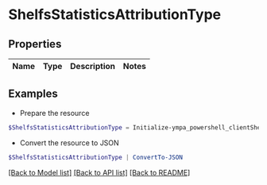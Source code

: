 # ShelfsStatisticsAttributionType
## Properties

Name | Type | Description | Notes
------------ | ------------- | ------------- | -------------

## Examples

- Prepare the resource
```powershell
$ShelfsStatisticsAttributionType = Initialize-ympa_powershell_clientShelfsStatisticsAttributionType 
```

- Convert the resource to JSON
```powershell
$ShelfsStatisticsAttributionType | ConvertTo-JSON
```

[[Back to Model list]](../README.md#documentation-for-models) [[Back to API list]](../README.md#documentation-for-api-endpoints) [[Back to README]](../README.md)

